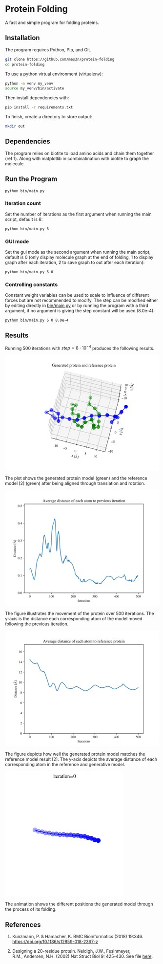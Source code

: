 # Protein Folding
A fast and simple program for folding proteins. 

## Installation
The program requires Python, Pip, and Git.

```bash
git clone https://github.com/mes3n/protein-folding
cd protein-folding
```
To use a python virtual environment (virtualenv):
```bash
python -m venv my_venv
source my_venv/bin/activate
```
Then install dependencies with:
```bash
pip install -r requirements.txt
```

To finish, create a directory to store output:
```bash
mkdir out
```

## Dependencies
The program relies on biotite to load amino acids and chain them together (ref 1). Along with matplotlib in combinatination with biotite to graph the molecule.

## Run the Program
```bash
python bin/main.py
```

### Iteration count
Set the number of iterations as the first argument when running the main script, default is 6:
```bash
python bin/main.py 6
```

### GUI mode
Set the gui mode as the second argument when running the main script, default is 0 (only display molecule graph at the end of folding, 1 to display graph after each iteration, 2 to save graph to out after each iteration):
```bash
python bin/main.py 6 0
```

### Controlling constants
Constant weight variables can be used to scale to influence of different forces but are not recommended to modify. The step can be modified either by editing directly in [bin/main.py](bin/main.py) or by running the program with a third argument, if no argument is giving the step constant will be used (8.0e-4):

```bash
python bin/main.py 6 0 8.0e-4
```

## Results

Running 500 iterations with $step = 8 \cdot 10^{-4}$ produces the following results.

![image](results/normal/protein2.png)

The plot shows the generated protein model (green) and the reference model [2] (green) after being aligned through translation and rotation.

![image](results/normal/step.svg)

The figure illustrates the movement of the protein over 500 iterations. The y-axis is the distance each corresponding atom of the model moved following the previous iteration.

![image](results/normal/reference.svg)

The figure depicts how well the generated protein model matches the reference model result [2]. The y-axis depicts the average distance of each corresponding atom in the reference and generative model.

![gif](results/positions.gif)

The animation shows the different positions the generated model through the process of its folding. 

## References
1. Kunzmann, P. & Hamacher, K. BMC Bioinformatics (2018) 19:346.
https://doi.org/10.1186/s12859-018-2367-z

2. Designing a 20-residue protein.
Neidigh, J.W., Fesinmeyer, R.M., Andersen, N.H. (2002) Nat Struct Biol 9: 425-430. See file [here](molecules/1l2y.pdb).
